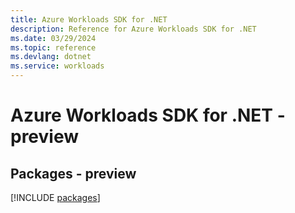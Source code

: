 ```yaml
---
title: Azure Workloads SDK for .NET
description: Reference for Azure Workloads SDK for .NET
ms.date: 03/29/2024
ms.topic: reference
ms.devlang: dotnet
ms.service: workloads
---
```

# Azure Workloads SDK for .NET - preview
## Packages - preview
[!INCLUDE [packages](workloads-index.md)]